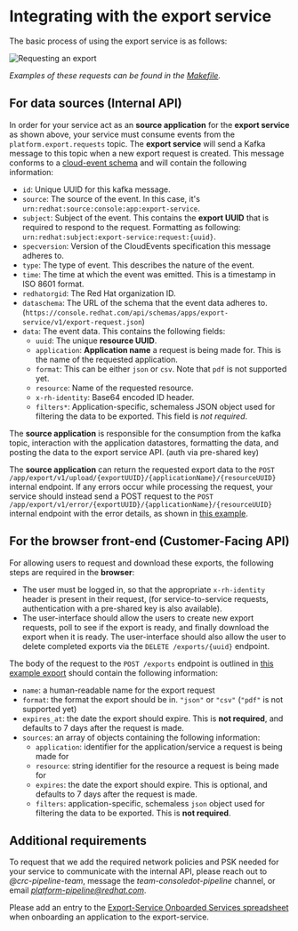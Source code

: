 # Integrating with the export service
The basic process of using the export service is as follows:

![Requesting an export](./request-export.png)

*Examples of these requests can be found in the [Makefile](../Makefile).*
## For data sources (Internal API)

In order for your service act as an **source application** for the **export service** as shown above, your service must consume events from the `platform.export.requests` topic. The **export service** will send a Kafka message to this topic when a new export request is created. This message conforms to a [cloud-event schema](https://github.com/RedHatInsights/event-schemas-go) and will contain the following information:

- `id`: Unique UUID for this kafka message.
- `source`: The source of the event. In this case, it's `urn:redhat:source:console:app:export-service`.
- `subject`: Subject of the event. This contains the **export UUID** that is required to respond to the request. Formatting as following: `urn:redhat:subject:export-service:request:{uuid}`.
- `specversion`: Version of the CloudEvents specification this message adheres to.
- `type`: The type of event. This describes the nature of the event.
- `time`: The time at which the event was emitted. This is a timestamp in ISO 8601 format.
- `redhatorgid`: The Red Hat organization ID.
- `dataschema`: The URL of the schema that the event data adheres to. (`https://console.redhat.com/api/schemas/apps/export-service/v1/export-request.json`)
- `data`: The event data. This contains the following fields:
  - `uuid`: The unique **resource UUID**.
  - `application`: **Application name** a request is being made for. This is the name of the requested application.
  - `format`: This can be either `json` or `csv`. Note that `pdf` is not supported yet.
  - `resource`: Name of the requested resource.
  - `x-rh-identity`: Base64 encoded ID header.
  - `filters*`: Application-specific, schemaless JSON object used for filtering the data to be exported. This field is *not required*.

The **source application** is responsible for the consumption from the kafka topic, interaction with the application datastores, formatting the data, and posting the data to the export service API. (auth via pre-shared key)

The **source application** can return the requested export data to the `POST /app/export/v1/upload/{exportUUID}/{applicationName}/{resourceUUID}` internal endpoint. If any errors occur while processing the request, your service should instead send a POST request to the `POST /app/export/v1/error/{exportUUID}/{applicationName}/{resourceUUID}` internal endpoint with the error details, as shown in [this example](../example_export_error.json).

## For the browser front-end (Customer-Facing API)

For allowing users to request and download these exports, the following steps are required in the **browser**:

- The user must be logged in, so that the appropriate `x-rh-identity` header is present in their request, (for service-to-service requests, authentication with a pre-shared key is also available).
- The user-interface should allow the users to create new export requests, poll to see if the export is ready, and finally download the export when it is ready. The user-interface should also allow the user to delete completed exports via the `DELETE /exports/{uuid}` endpoint.

The body of the request to the `POST /exports` endpoint is outlined in [this example export](../example_export_request.json) should contain the following information:

- `name`: a human-readable name for the export request
- `format`: the format the export should be in. `"json"` or `"csv"` (`"pdf"` is not supported yet)
- `expires_at`: the date the export should expire. This is **not required**, and defaults to 7 days after the request is made.
- `sources`: an array of objects containing the following information:
  - `application`: identifier for the application/service a request is being made for
  - `resource`: string identifier for the resource a request is being made for
  - `expires`: the date the export should expire. This is optional, and defaults to 7 days after the request is made.
  - `filters`: application-specific, schemaless `json` object used for filtering the data to be exported. This is **not required**.

## Additional requirements
To request that we add the required network policies and PSK needed for your service to communicate with the internal API, please reach out to *@crc-pipeline-team*, message the *team-consoledot-pipeline* channel, or email *platform-pipeline@redhat.com*.

Please add an entry to the [Export-Service Onboarded Services spreadsheet](https://docs.google.com/spreadsheets/d/1_8gvQU7f1Pj82urIjSLpOaA1IXtIZJhyrugQC1Yey2U/edit#gid=0) when onboarding an application to the export-service.
